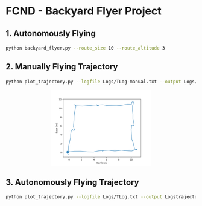 # FCND - Backyard Flyer Project

## 1. Autonomously Flying

```bash
python backyard_flyer.py --route_size 10 --route_altitude 3
```


## 2. Manually Flying Trajectory

```bash
python plot_trajectory.py --logfile Logs/TLog-manual.txt --output Logs/trajectory_manually_flying.png
```
<div align='center'>
<img src = 'Logs/trajectory_manually_flying.png' height="200px">
</div>

## 3. Autonomously Flying Trajectory

```bash
python plot_trajectory.py --logfile Logs/TLog.txt --output Logstrajectory_autonomously_flying.png
```